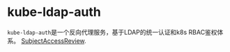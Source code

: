 # kube-ldap-auth

`kube-ldap-auth`是一个反向代理服务，基于LDAP的统一认证和k8s RBAC鉴权体系。
[SubjectAccessReview](https://kubernetes.io/docs/reference/access-authn-authz/authorization/).

